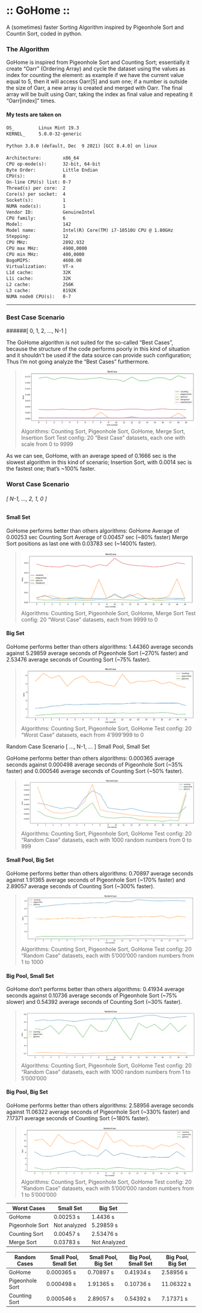 # :: GoHome ::

A (sometimes) faster Sorting Algorithm inspired by Pigeonhole Sort and Countin Sort, coded in python.

### The Algorithm 

GoHome is inspired from Pigeonhole Sort and Counting Sort; essentially it create “Oarr” (Ordering Array) and cycle the dataset using the values as index for counting the element: as example if we have the current value equal to 5, then it will access Oarr[5] and sum one; if a number is outside the size of Oarr, a new array is created and merged with Oarr.
The final array will be built using Oarr, taking the index as final value and repeating it “Oarr[index]” times.

#### My tests are taken on 

```
OS_         Linux Mint 19.3
KERNEL_     5.0.0-32-generic

Python 3.8.0 (default, Dec  9 2021) [GCC 8.4.0] on linux

Architecture:        x86_64
CPU op-mode(s):      32-bit, 64-bit
Byte Order:          Little Endian
CPU(s):              8
On-line CPU(s) list: 0-7
Thread(s) per core:  2
Core(s) per socket:  4
Socket(s):           1
NUMA node(s):        1
Vendor ID:           GenuineIntel
CPU family:          6
Model:               142
Model name:          Intel(R) Core(TM) i7-10510U CPU @ 1.80GHz
Stepping:            12
CPU MHz:             2892.932
CPU max MHz:         4900,0000
CPU min MHz:         400,0000
BogoMIPS:            4608.00
Virtualization:      VT-x
L1d cache:           32K
L1i cache:           32K
L2 cache:            256K
L3 cache:            8192K
NUMA node0 CPU(s):   0-7
```

------------
### Best Case Scenario 
######[ 0, 1, 2, …, N-1 ]


The GoHome algorithm is not suited for the so-called “Best Cases”, because the structure of the code performs  poorly in this kind of situation and it shouldn't be used if the data source can provide such configuration;  Thus I’m not going analyze the “Best Cases” furthermore.

>![image](./readme/images/01.png) Algorithms: Counting Sort, Pigeonhole Sort, GoHome, Merge Sort, Insertion Sort
Test config: 20 “Best Case” datasets, each one with scale from 0 to 9999 



As we can see, GoHome, with an average speed of 0.1666 sec is the slowest algorithm in this kind of scenario; Insertion Sort, with 0.0014 sec is the fastest one; that’s ~100% faster. 

### Worst Case Scenario 
###### [ N-1, …, 2, 1, 0 ]

#### Small Set

GoHome performs better than others algorithms: 
GoHome Average of 0.00253 sec
Counting Sort Average of 0.00457 sec (~80% faster)
Merge Sort positions as last one with 0.03783 sec (~1400% faster).

> ![image](./readme/images/02.png)
Algorithms: Counting Sort, Pigeonhole Sort, GoHome, Merge Sort
Test config: 20 “Worst Case” datasets, each from 9999 to 0


#### Big Set

GoHome performs better than others algorithms: 
1.44360 average seconds against
5.29859 average seconds of Pigeonhole Sort (~270% faster) and
2.53476 average seconds of Counting Sort (~75% faster).

>![image](./readme/images/03.png)
Algorithms: Counting Sort, Pigeonhole Sort, GoHome
Test config: 20 “Worst Case” datasets, each from 4’999’999 to 0


Random Case Scenario [ …, N-1, … ] 
Small Pool, Small Set

GoHome performs better than others algorithms: 
0.000365 average seconds against 
0.000498 average seconds of Pigeonhole Sort (~35% faster) and 
0.000546 average seconds of Counting Sort (~50% faster).

>![image](./readme/images/04.png)  
 Algorithms: Counting Sort, Pigeonhole Sort, GoHome
Test config: 20 “Random Case” datasets, each with 1000 random numbers from 0 to 999



#### Small Pool, Big Set
    
GoHome performs better than others algorithms: 
0.70897 average seconds against 
1.91365 average seconds of Pigeonhole Sort (~170% faster) and 
2.89057 average seconds of Counting Sort (~300% faster).

>![image](./readme/images/05.png)  
 Algorithms: Counting Sort, Pigeonhole Sort, GoHome
Test config: 20 “Random Case” datasets, each with 5’000’000 random numbers from 1 to 1000




#### Big Pool, Small Set

GoHome don’t performs better than others algorithms: 
0.41934 average seconds against
0.10736 average seconds of Pigeonhole Sort (~75% slower) and 
0.54392 average seconds of Counting Sort (~30% faster).

>![image](./readme/images/06.png)
Algorithms: Counting Sort, Pigeonhole Sort, GoHome
Test config: 20 “Random Case” datasets, each with 1000 random numbers from 1 to 5’000’000



#### Big Pool, Big Set

GoHome performs better than others algorithms: 
2.58956 average seconds against 
11.06322 average seconds of Pigeonhole Sort (~330% faster) and 
7.17371 average seconds of Counting Sort (~180% faster).

>![image](./readme/images/07.png) Algorithms: Counting Sort, Pigeonhole Sort, GoHome
Test config: 20 “Random Case” datasets, each with 5’000’000 random numbers from 1 to 5’000’000




| Worst Cases   |   Small Set  | Big Set |
| ------------ | ------------ | ------------ |
| GoHome  |  0.00253 s | 1.4436 s  |
|  Pigeonhole Sort | Not analyzed  |   5.29859 s  |
|  Counting Sort |  0.00457 s  |   2.53476 s  |
|  Merge Sort |  0.03783 s   |  Not Analyzed |



| Random Cases | Small Pool, Small Set | Small Pool, Big Set | Big Pool, Small Set |  Big Pool, Big Set  | 
| ------------ | ------------ | ------------ |  ------------ | ------------ |
| GoHome | 0.000365 s | 0.70897 s | 0.41934 s | 2.58956 s |  
|  Pigeonhole Sort | 0.000498 s | 1.91365 s| 0.10736 s| 11.06322 s| 
| Counting Sort| 0.000546 s| 2.89057 s| 0.54392 s| 7.17371 s| 



